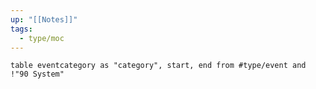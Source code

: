 ```yaml
---
up: "[[Notes]]"
tags:
  - type/moc
---
```

```dataview
table eventcategory as "category", start, end from #type/event and !"90 System"
```